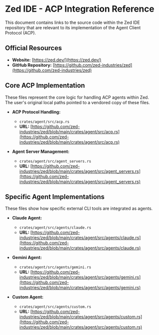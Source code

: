 # Zed IDE - ACP Integration Reference

This document contains links to the source code within the Zed IDE repository that are relevant to its implementation of the Agent Client Protocol (ACP).

## Official Resources

- **Website:** [https://zed.dev/](https://zed.dev/)
- **GitHub Repository:** [https://github.com/zed-industries/zed](https://github.com/zed-industries/zed)

## Core ACP Implementation

These files represent the core logic for handling ACP agents within Zed. The user's original local paths pointed to a vendored copy of these files.

- **ACP Protocol Handling:**
  - `crates/agent/src/acp.rs`
  - **URL:** [https://github.com/zed-industries/zed/blob/main/crates/agent/src/acp.rs](https://github.com/zed-industries/zed/blob/main/crates/agent/src/acp.rs)

- **Agent Server Management:**
  - `crates/agent/src/agent_servers.rs`
  - **URL:** [https://github.com/zed-industries/zed/blob/main/crates/agent/src/agent_servers.rs](https://github.com/zed-industries/zed/blob/main/crates/agent/src/agent_servers.rs)

## Specific Agent Implementations

These files show how specific external CLI tools are integrated as agents.

- **Claude Agent:**
  - `crates/agent/src/agents/claude.rs`
  - **URL:** [https://github.com/zed-industries/zed/blob/main/crates/agent/src/agents/claude.rs](https://github.com/zed-industries/zed/blob/main/crates/agent/src/agents/claude.rs)

- **Gemini Agent:**
  - `crates/agent/src/agents/gemini.rs`
  - **URL:** [https://github.com/zed-industries/zed/blob/main/crates/agent/src/agents/gemini.rs](https://github.com/zed-industries/zed/blob/main/crates/agent/src/agents/gemini.rs)

- **Custom Agent:**
  - `crates/agent/src/agents/custom.rs`
  - **URL:** [https://github.com/zed-industries/zed/blob/main/crates/agent/src/agents/custom.rs](https://github.com/zed-industries/zed/blob/main/crates/agent/src/agents/custom.rs)
